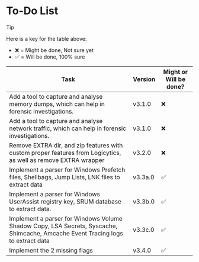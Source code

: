 # To-Do List

> [!TIP]
> Here is a key for the table above:
> - ❌ = Might be done, Not sure yet
> - ✅ = Will be done, 100% sure

| Task                                                                                                                            | Version | Might or Will be done? |
|---------------------------------------------------------------------------------------------------------------------------------|---------|------------------------|
| Add a tool to capture and analyse memory dumps, which can help in forensic investigations.                                      | v3.1.0  | ❌                      |
| Add a tool to capture and analyse network traffic, which can help in forensic investigations.                                   | v3.1.0  | ❌                      |
| Remove EXTRA dir, and zip features with custom proper features from Logicytics, as well as remove EXTRA wrapper                 | v3.2.0  | ❌                      |
| Implement a parser for Windows Prefetch files, Shellbags, Jump Lists, LNK files to extract data                                 | v3.3a.0 | ✅                      |
| Implement a parser for Windows UserAssist registry key, SRUM database to extract data.                                          | v3.3b.0 | ✅                      |
| Implement a parser for Windows Volume Shadow Copy, LSA Secrets, Syscache, Shimcache, Amcache Event Tracing logs to extract data | v3.3c.0 | ✅                      |
| Implement the 2 missing flags                                                                                                   | v3.4.0  | ✅                      |
